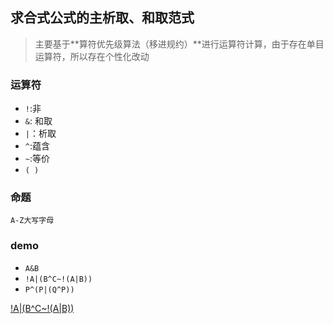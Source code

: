 ## 求合式公式的主析取、和取范式
> 主要基于**算符优先级算法（移进规约）**进行运算符计算，由于存在单目运算符，所以存在个性化改动

### 运算符
- `!`:非
- `&`: 和取
- `|`：析取
- `^`:蕴含
- `~`:等价
- `( )`

### 命题

`A-Z大写字母`

### demo
- `A&B`
- `!A|(B^C~!(A|B))`
- `P^(P|(Q^P))`

[!A|(B^C~!(A|B))](./demo.png)
